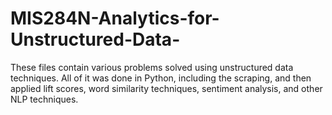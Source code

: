 # MIS284N-Analytics-for-Unstructured-Data-
These files contain various problems solved using unstructured data techniques. All of it was done in Python, including the scraping, and then applied lift scores, word similarity techniques, sentiment analysis, and other NLP techniques.
